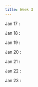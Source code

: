 ```yaml
---
title: Week 3
---
```

Jan 17
: [](#)

Jan 18
: [](#)

Jan 19
: [](#)

Jan 20
: [](#)

Jan 21
: [](#)

Jan 22
: [](#)

Jan 23
: [](#)

